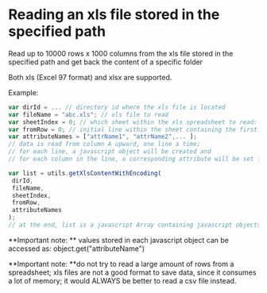 # Reading an xls file stored in the specified path

Read up to 10000 rows x 1000 columns from the xls file stored in the specified path and get back the content of a specific folder

Both xls (Excel 97 format) and xlsx are supported.

Example:

```javascript
var dirId = ... // directory id where the xls file is located
var fileName = "abc.xls"; // xls file to read
var sheetIndex = 0; // which sheet within the xls spreadsheet to read: sheets are identified starting from 0, 1, 2, ..
var fromRow = 0; // initial line within the sheet containing the first row to read
var attributeNames = ["attrName1", "attrName2",... ]; 
// data is read from column A upward, one line a time;
// for each line, a javascript object will be created and 
// for each column in the line, a corresponding attribute will be set for the object containing the cell value

var list = utils.getXlsContentWithEncoding(
 dirId,
 fileName,
 sheetIndex,
 fromRow,
 attributeNames
);
// at the end, list is a javascript Array containing javascript objects, one for each row read from the xls file
```

**Important note: ** values stored in each javascript object can be accessed as: object.get("attributeName")

**Important note: **do not try to read a large amount of rows from a spreadsheet; xls files are not a good format to save data, since it consumes a lot of memory; it would ALWAYS be better to read a csv file instead.
